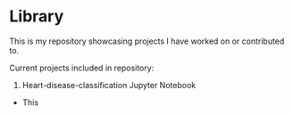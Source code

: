 # Library

This is my repository showcasing projects I have worked on or contributed to.

Current projects included in repository:
  1. Heart-disease-classification Jupyter Notebook
  * This
